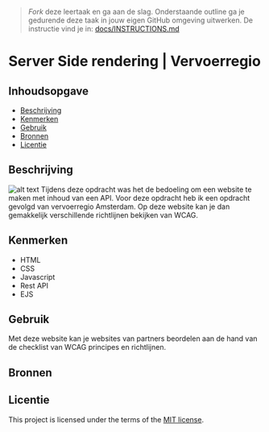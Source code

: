 > _Fork_ deze leertaak en ga aan de slag. Onderstaande outline ga je gedurende deze taak in jouw eigen GitHub omgeving uitwerken. De instructie vind je in: [docs/INSTRUCTIONS.md](docs/INSTRUCTIONS.md)

# Server Side rendering | Vervoerregio
<!-- Geef je project een titel en schrijf in één zin wat het is -->

## Inhoudsopgave

  * [Beschrijving](#beschrijving)
  * [Kenmerken](#kenmerken)
  * [Gebruik](#gebruik)
  * [Bronnen](#bronnen)
  * [Licentie](#licentie)

## Beschrijving
![alt text](https://cdn.discordapp.com/attachments/793090681010257933/1086039856934830120/Screenshot_2023-03-16_223418.jpg)
Tijdens deze opdracht was het de bedoeling om een website te maken met inhoud van een API. Voor deze opdracht heb ik een opdracht gevolgd van vervoerregio Amsterdam. Op deze website kan je dan gemakkelijk verschillende richtlijnen bekijken van WCAG.

## Kenmerken

* HTML
* CSS
* Javascript
* Rest API
* EJS

## Gebruik

Met deze website kan je websites van partners beordelen aan de hand van de checklist van WCAG principes en richtlijnen.  

## Bronnen

## Licentie

This project is licensed under the terms of the [MIT license](./LICENSE).
